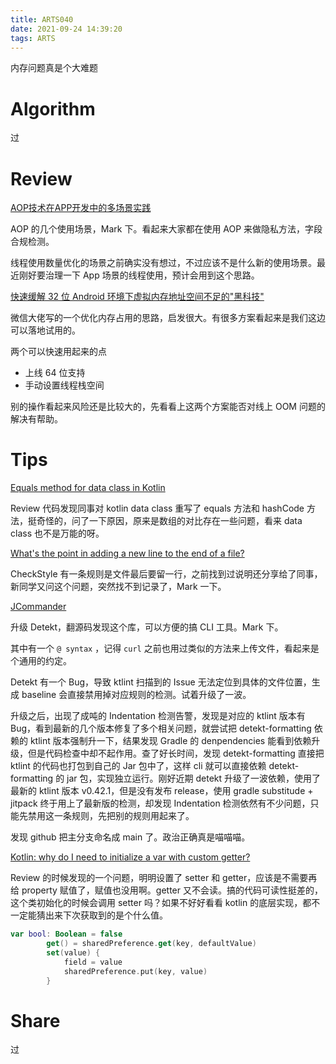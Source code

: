 ```yaml
---
title: ARTS040
date: 2021-09-24 14:39:20
tags: ARTS
---
```


内存问题真是个大难题

<!--more-->

# Algorithm

过

# Review

[AOP技术在APP开发中的多场景实践](https://mp.weixin.qq.com/s/yWZew3XefM6Rl0glD-UVXg)

AOP 的几个使用场景，Mark 下。看起来大家都在使用 AOP 来做隐私方法，字段合规检测。

线程使用数量优化的场景之前确实没有想过，不过应该不是什么新的使用场景。最近刚好要治理一下 App 场景的线程使用，预计会用到这个思路。

[快速缓解 32 位 Android 环境下虚拟内存地址空间不足的"黑科技"](https://mp.weixin.qq.com/s/ZbFQQ5AVsHy0YL_kKMAiYA)

微信大佬写的一个优化内存占用的思路，启发很大。有很多方案看起来是我们这边可以落地试用的。

两个可以快速用起来的点

- 上线 64 位支持
- 手动设置线程栈空间

别的操作看起来风险还是比较大的，先看看上这两个方案能否对线上 OOM 问题的解决有帮助。

# Tips

[Equals method for data class in Kotlin](https://stackoverflow.com/a/37524561/3819519)

Review 代码发现同事对 kotlin data class 重写了 equals 方法和 hashCode 方法，挺奇怪的，问了一下原因，原来是数组的对比存在一些问题，看来 data class 也不是万能的呀。

[What's the point in adding a new line to the end of a file?](https://unix.stackexchange.com/a/18789/305653)

CheckStyle 有一条规则是文件最后要留一行，之前找到过说明还分享给了同事，新同学又问这个问题，突然找不到记录了，Mark 一下。

[JCommander](https://jcommander.org/#_syntax)

升级 Detekt，翻源码发现这个库，可以方便的搞 CLI 工具。Mark 下。

其中有一个 `@ syntax` ，记得 `curl` 之前也用过类似的方法来上传文件，看起来是个通用的约定。

Detekt 有一个 Bug，导致 ktlint 扫描到的 Issue 无法定位到具体的文件位置，生成 baseline 会直接禁用掉对应规则的检测。试着升级了一波。

升级之后，出现了成吨的 Indentation 检测告警，发现是对应的 ktlint 版本有 Bug，看到最新的几个版本修复了多个相关问题，就尝试把 detekt-formatting 依赖的 ktlint 版本强制升一下，结果发现 Gradle 的 denpendencies 能看到依赖升级，但是代码检查中却不起作用。查了好长时间，发现 detekt-formatting 直接把 ktlint 的代码也打包到自己的 Jar 包中了，这样 cli 就可以直接依赖 detekt-formatting 的 jar 包，实现独立运行。刚好近期 detekt 升级了一波依赖，使用了最新的 ktlint 版本 v0.42.1，但是没有发布 release，使用 gradle substitude + jitpack 终于用上了最新版的检测，却发现 Indentation 检测依然有不少问题，只能先禁用这一条规则，先把别的规则用起来了。

发现 github 把主分支命名成 main 了。政治正确真是喵喵喵。

[Kotlin: why do I need to initialize a var with custom getter?](https://stackoverflow.com/a/41441530/3819519)

Review 的时候发现的一个问题，明明设置了 setter 和 getter，应该是不需要再给 property 赋值了，赋值也没用啊。getter 又不会读。搞的代码可读性挺差的，这个类初始化的时候会调用 setter 吗？如果不好好看看 kotlin 的底层实现，都不一定能猜出来下次获取到的是个什么值。

```kotlin
var bool: Boolean = false
        get() = sharedPreference.get(key, defaultValue)
        set(value) {
            field = value
            sharedPreference.put(key, value)
        }
```

# Share

过
